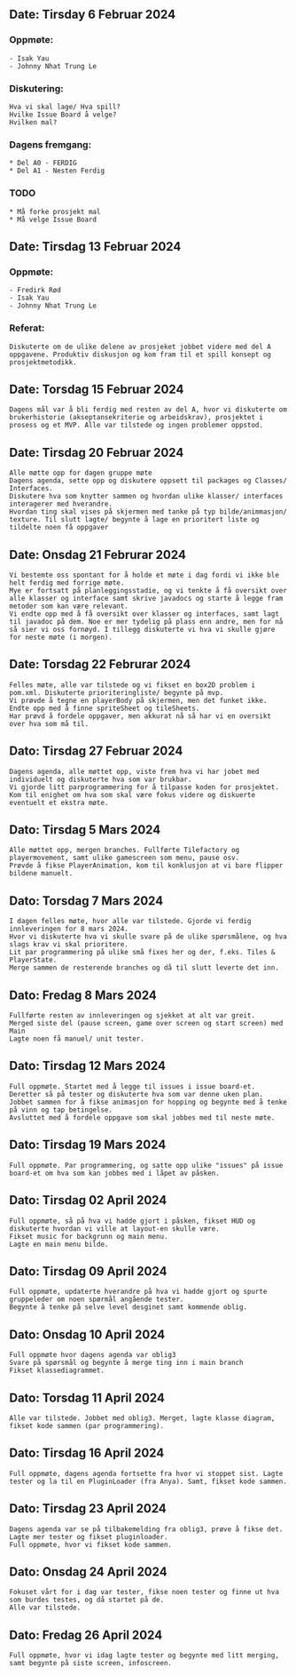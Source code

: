 ## Date: Tirsday 6 Februar 2024
### Oppmøte:
    - Isak Yau
    - Johnny Nhat Trung Le
### Diskutering:
    Hva vi skal lage/ Hva spill?
    Hvilke Issue Board å velge?
    Hvilken mal?
### Dagens fremgang:
    * Del A0 - FERDIG
    * Del A1 - Nesten Ferdig
### TODO
    * Må forke prosjekt mal
    * Må velge Issue Board

## Date: Tirsdag 13 Februar 2024
### Oppmøte:
    - Fredirk Rød
    - Isak Yau
    - Johnny Nhat Trung Le
### Referat:
    Diskuterte om de ulike delene av prosjeket jobbet videre med del A oppgavene. Produktiv diskusjon og kom fram til et spill konsept og prosjektmetodikk.
    
## Date: Torsdag 15 Februar 2024
    Dagens mål var å bli ferdig med resten av del A, hvor vi diskuterte om brukerhistorie (akseptansekriterie og arbeidskrav), prosjektet i prosess og et MVP. Alle var tilstede og ingen problemer oppstod. 

## Date: Tirsdag 20 Februar 2024
	Alle møtte opp for dagen gruppe møte
	Dagens agenda, sette opp og diskutere oppsett til packages og Classes/ Interfaces. 
    Diskutere hva som knytter sammen og hvordan ulike klasser/ interfaces interagerer med hverandre. 
    Hvordan ting skal vises på skjermen med tanke på typ bilde/animmasjon/ texture. Til slutt lagte/ begynte å lage en prioritert liste og tildelte noen få oppgaver

## Date: Onsdag 21 Februrar 2024
    Vi bestemte oss spontant for å holde et møte i dag fordi vi ikke ble helt ferdig med forrige møte.
    Mye er fortsatt på planleggingsstadie, og vi tenkte å få oversikt over alle klasser og interface samt skrive javadocs og starte å legge fram metoder som kan være relevant.
    Vi endte opp med å få oversikt over klasser og interfaces, samt lagt til javadoc på dem. Noe er mer tydelig på plass enn andre, men for nå så sier vi oss fornøyd. I tillegg diskuterte vi hva vi skulle gjøre for neste møte (i morgen).

## Date: Torsdag 22 Februrar 2024
    Felles møte, alle var tilstede og vi fikset en box2D problem i pom.xml. Diskuterte prioriteringliste/ begynte på mvp.
    Vi prøvde å tegne en playerBody på skjermen, men det funket ikke. Endte opp med å finne spriteSheet og tileSheets.
    Har prøvd å fordele oppgaver, men akkurat nå så har vi en oversikt over hva som må til.

## Dato: Tirsdag 27 Februar 2024
    Dagens agenda, alle møttet opp, viste frem hva vi har jobet med individuelt og diskuterte hva som var brukbar.
    Vi gjorde litt parprogrammering for å tilpasse koden for prosjektet. Kom til enighet om hva som skal være fokus videre og diskuerte eventuelt et ekstra møte.

## Dato: Tirsdag 5 Mars 2024
    Alle møttet opp, mergen branches. Fullførte Tilefactory og playermovement, samt ulike gamescreen som menu, pause osv.
    Prøvde å fikse PlayerAnimation, kom til konklusjon at vi bare flipper bildene manuelt.

## Dato: Torsdag 7 Mars 2024
    I dagen felles møte, hvor alle var tilstede. Gjorde vi ferdig innleveringen for 8 mars 2024.
    Hvor vi diskuterte hva vi skulle svare på de ulike spørsmålene, og hva slags krav vi skal prioritere.
    Lit par programmering på ulike små fixes her og der, f.eks. Tiles & PlayerState.
    Merge sammen de resterende branches og då til slutt leverte det inn.

## Dato: Fredag 8 Mars 2024
    Fullførte resten av innleveringen og sjekket at alt var greit.
    Merged siste del (pause screen, game over screen og start screen) med Main
    Lagte noen få manuel/ unit tester.

## Dato: Tirsdag 12 Mars 2024
    Full oppmøte. Startet med å legge til issues i issue board-et. 
    Deretter så på tester og diskuterte hva som var denne uken plan.
    Jobbet sammen for å fikse animasjon for hopping og begynte med å tenke på vinn og tap betingelse.
    Avsluttet med å fordele oppgave som skal jobbes med til neste møte.

## Dato: Tirsdag 19 Mars 2024
    Full oppmøte. Par programmering, og satte opp ulike "issues" på issue board-et om hva som kan jobbes med i låpet av påsken.

## Dato: Tirsdag 02 April 2024
    Full oppmøte, så på hva vi hadde gjort i påsken, fikset HUD og diskuterte hvordan vi ville at layout-en skulle være.
    Fikset music for backgrunn og main menu.
    Lagte en main menu bilde.

## Dato: Tirsdag 09 April 2024
    Full oppmøte, updaterte hverandre på hva vi hadde gjort og spurte gruppeleder om noen spørmål angående tester.
    Begynte å tenke på selve level desginet samt kommende oblig.

## Dato: Onsdag 10 April 2024
    Full oppmøte hvor dagens agenda var oblig3
    Svare på spørsmål og begynte å merge ting inn i main branch
    Fikset klassediagrammet.

## Dato: Torsdag 11 April 2024
    Alle var tilstede. Jobbet med oblig3. Merget, lagte klasse diagram, fikset kode sammen (par programmering).

## Dato: Tirsdag 16 April 2024
    Full oppmøte, dagens agenda fortsette fra hvor vi stoppet sist. Lagte tester og la til en PluginLoader (fra Anya). Samt, fikset kode sammen.

## Dato: Tirsdag 23 April 2024
    Dagens agenda var se på tilbakemelding fra oblig3, prøve å fikse det. Lagte mer tester og fikset pluginloader. 
    Full oppmøte, hvor vi fikset kode sammen.

## Dato: Onsdag 24 April 2024
    Fokuset vårt for i dag var tester, fikse noen tester og finne ut hva som burdes testes, og då startet på de.
    Alle var tilstede.

## Dato: Fredag 26 April 2024
    Full oppmøte, hvor vi idag lagte tester og begynte med litt merging, samt begynte på siste screen, infoscreen.